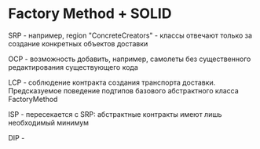 # Factory Method + SOLID
 
SRP - например, region "ConcreteCreators" - классы отвечают только за создание конкретных объектов доставки

OCP - возможность добавить, например, самолеты без существенного редактирования существующего кода

LCP - соблюдение контракта создания транспорта доставки. Предсказуемое поведение подтипов базового абстрактного класса FactoryMethod

ISP - пересекается с SRP: абстрактные контракты имеют лишь необходимый минимум

DIP -  
